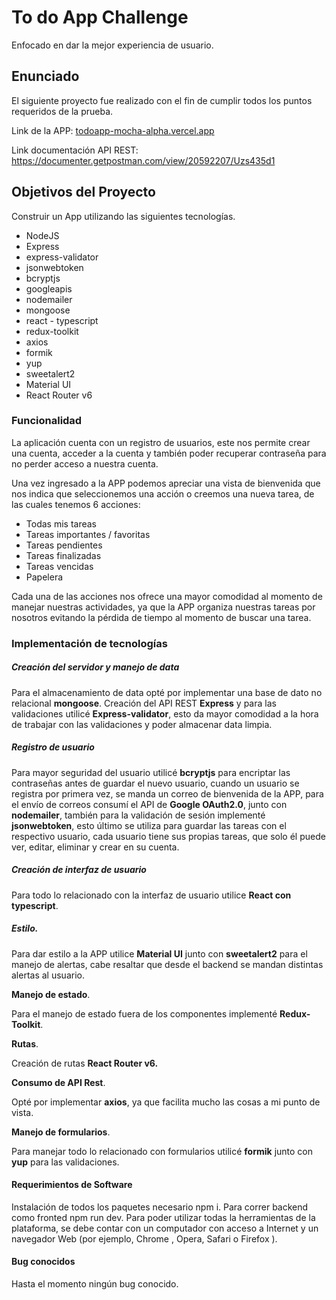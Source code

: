 # To do App Challenge

Enfocado en dar la mejor experiencia de usuario.

## Enunciado
El siguiente proyecto fue realizado con el fin de cumplir todos los puntos  requeridos de la prueba.

Link de la APP: [todoapp-mocha-alpha.vercel.app](https://todoapp-mocha-alpha.vercel.app)


Link documentación API REST: https://documenter.getpostman.com/view/20592207/Uzs435d1

##  Objetivos del Proyecto
Construir un App utilizando las siguientes tecnologías.
- NodeJS
- Express
- express-validator
- jsonwebtoken
- bcryptjs
- googleapis
- nodemailer
- mongoose
- react - typescript
- redux-toolkit
- axios
- formik
- yup
- sweetalert2
- Material UI
-  React Router v6

### Funcionalidad
La aplicación cuenta con un registro de usuarios, este nos permite crear una cuenta, acceder a la cuenta y también poder recuperar contraseña para no perder acceso a nuestra cuenta.

Una vez ingresado a la APP podemos apreciar una vista de bienvenida que nos indica que seleccionemos una acción o creemos una nueva tarea, de las cuales tenemos 6 acciones:

- Todas mis tareas
- Tareas importantes / favoritas 
- Tareas pendientes 
- Tareas finalizadas 
- Tareas vencidas 
- Papelera 

Cada una de las acciones nos ofrece una mayor comodidad al momento de manejar nuestras actividades, ya que la APP organiza nuestras tareas por nosotros evitando la pérdida de tiempo al momento de buscar una tarea.

### Implementación de tecnologías

##### Creación del servidor y manejo de data
Para el almacenamiento de data opté por implementar una base de dato no relacional **mongoose**. 
Creación del API REST **Express** y  para las validaciones utilicé **Express-validator**, esto da mayor comodidad a la hora de trabajar con las validaciones y poder almacenar data limpia.


##### Registro de usuario
Para mayor seguridad del usuario utilicé **bcryptjs** para encriptar las contraseñas antes de guardar el nuevo usuario, cuando un usuario se registra por primera vez, se manda un correo de bienvenida de la APP, para el envío de correos consumí el API de **Google OAuth2.0**, junto con **nodemailer**, también para la validación de sesión implementé **jsonwebtoken**, esto último se utiliza para guardar las tareas con el respectivo usuario, cada usuario tiene sus propias tareas, que solo él puede ver, editar, eliminar y crear en su cuenta.


##### Creación de interfaz de usuario 
Para todo lo relacionado con la interfaz de usuario utilice **React con typescript**.



##### **Estilo**.

Para dar estilo a la APP utilice **Material UI** junto con **sweetalert2** para el manejo de alertas, cabe resaltar que desde el backend se mandan distintas alertas al usuario.


**Manejo de estado**.

Para el manejo de estado fuera de los componentes implementé **Redux-Toolkit**.


**Rutas**.

Creación de rutas **React Router v6.**


**Consumo de API Rest**.

Opté por implementar **axios**, ya que facilita mucho las cosas a mi punto de vista.


**Manejo de formularios**.

Para manejar todo lo relacionado con formularios utilicé **formik** junto con **yup** para las validaciones.


#### Requerimientos de Software
Instalación de todos los paquetes necesario npm i.
Para correr backend como fronted   npm run dev.
Para poder utilizar todas la herramientas de la plataforma, se debe contar con un computador con acceso a Internet y un navegador Web (por ejemplo, Chrome , Opera, Safari o Firefox ).


#### Bug conocidos

Hasta el momento ningún bug conocido.
